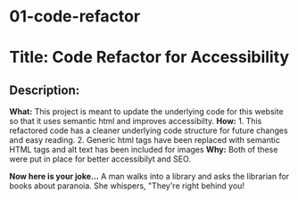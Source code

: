 # 01-code-refactor

<h1>Title: Code Refactor for Accessibility</h1>
<h2>Description:</h2>
<b> What:</b> This project is meant to update the underlying code for this website so that it uses semantic html and improves accessibilty. 
<b>How:</b> 
 1. This refactored code has a cleaner underlying code structure for future changes and easy reading. 
 2. Generic html tags have been replaced with semantic HTML tags and alt text has been included for images
 <b>Why:</b> Both of these were put in place for better accessibilyt and SEO. 


<b> Now here is your joke...</b>
A man walks into a library and asks the librarian for books about paranoia. 
She whispers, "They're right behind you!
